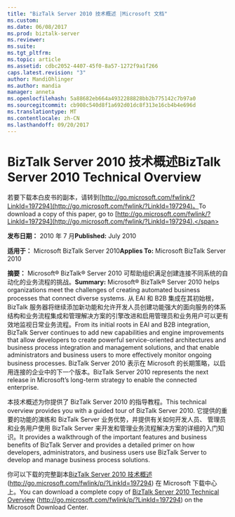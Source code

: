```yaml
---
title: "BizTalk Server 2010 技术概述 |Microsoft 文档"
ms.custom: 
ms.date: 06/08/2017
ms.prod: biztalk-server
ms.reviewer: 
ms.suite: 
ms.tgt_pltfrm: 
ms.topic: article
ms.assetid: cdbc2052-4407-45f0-8a57-1272f9a1f266
caps.latest.revision: "3"
author: MandiOhlinger
ms.author: mandia
manager: anneta
ms.openlocfilehash: 5a88682eb664a4932288828bb2b775142c7b97a0
ms.sourcegitcommit: cb908c540d8f1a692d01dc8f313e16cb4b4e696d
ms.translationtype: MT
ms.contentlocale: zh-CN
ms.lasthandoff: 09/20/2017
---
```

# <a name="biztalk-server-2010-technical-overview"></a><span data-ttu-id="f8ee0-102">BizTalk Server 2010 技术概述</span><span class="sxs-lookup"><span data-stu-id="f8ee0-102">BizTalk Server 2010 Technical Overview</span></span>
<span data-ttu-id="f8ee0-103">若要下载本白皮书的副本，请转到[http://go.microsoft.com/fwlink/?LinkId=197294](http://go.microsoft.com/fwlink/?LinkId=197294)。</span><span class="sxs-lookup"><span data-stu-id="f8ee0-103">To download a copy of this paper, go to [http://go.microsoft.com/fwlink/?LinkId=197294](http://go.microsoft.com/fwlink/?LinkId=197294).</span></span>  
  
 <span data-ttu-id="f8ee0-104">**发布日期：** 2010 年 7 月</span><span class="sxs-lookup"><span data-stu-id="f8ee0-104">**Published:** July 2010</span></span>  
  
 <span data-ttu-id="f8ee0-105">**适用于：** Microsoft BizTalk Server 2010</span><span class="sxs-lookup"><span data-stu-id="f8ee0-105">**Applies To:** Microsoft BizTalk Server 2010</span></span>  
  
 <span data-ttu-id="f8ee0-106">**摘要：** Microsoft® BizTalk® Server 2010 可帮助组织满足创建连接不同系统的自动化的业务流程的挑战。</span><span class="sxs-lookup"><span data-stu-id="f8ee0-106">**Summary:** Microsoft® BizTalk® Server 2010 helps organizations meet the challenges of creating automated business processes that connect diverse systems.</span></span> <span data-ttu-id="f8ee0-107">从 EAI 和 B2B 集成在其初始根，BizTalk 服务器将继续添加新功能和允许开发人员创建功能强大的面向服务的体系结构和业务流程集成和管理解决方案的引擎改进和启用管理员和业务用户可以更有效地监视日常业务流程。</span><span class="sxs-lookup"><span data-stu-id="f8ee0-107">From its initial roots in EAI and B2B integration, BizTalk Server continues to add new capabilities and engine improvements that allow developers to create powerful service-oriented architectures and business process integration and management solutions, and that enable administrators and business users to more effectively monitor ongoing business processes.</span></span> <span data-ttu-id="f8ee0-108">BizTalk Server 2010 表示在 Microsoft 的长期策略，以启用连接的企业中的下一个版本。</span><span class="sxs-lookup"><span data-stu-id="f8ee0-108">BizTalk Server 2010 represents the next release in Microsoft’s long-term strategy to enable the connected enterprise.</span></span>  
  
 <span data-ttu-id="f8ee0-109">本技术概述为你提供了 BizTalk Server 2010 的指导教程。</span><span class="sxs-lookup"><span data-stu-id="f8ee0-109">This technical overview provides you with a guided tour of BizTalk Server 2010.</span></span> <span data-ttu-id="f8ee0-110">它提供的重要的功能的演练和 BizTalk Server 业务优势，并提供有关如何开发人员、 管理员和业务用户使用 BizTalk Server 来开发和管理业务流程解决方案的详细的入门知识。</span><span class="sxs-lookup"><span data-stu-id="f8ee0-110">It provides a walkthrough of the important features and business benefits of BizTalk Server and provides a detailed primer on how developers, administrators, and business users use BizTalk Server to develop and manage business process solutions.</span></span>  
  
 <span data-ttu-id="f8ee0-111">你可以下载的完整副本[BizTalk Server 2010 技术概述](http://go.microsoft.com/fwlink/p/?LinkId=197294)(http://go.microsoft.com/fwlink/p/?LinkId=197294) 在 Microsoft 下载中心上。</span><span class="sxs-lookup"><span data-stu-id="f8ee0-111">You can download a complete copy of [BizTalk Server 2010 Technical Overview](http://go.microsoft.com/fwlink/p/?LinkId=197294) (http://go.microsoft.com/fwlink/p/?LinkId=197294) on the Microsoft Download Center.</span></span>
